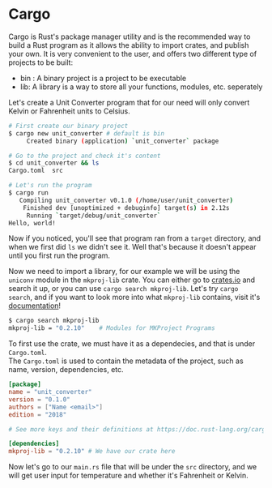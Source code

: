# Cargo
Cargo is Rust's package manager utility and is the recommended way to build a Rust program as it allows the ability to import crates, and publish your own. It is very convenient to the user, and offers two different type of projects to be built: 
- bin : A binary project is a project to be executable
- lib: A library is a way to store all your functions, modules, etc. seperately

Let's create a Unit Converter program that for our need will only convert Kelvin or Fahrenheit units to Celsius. 

```bash
# First create our binary project 
$ cargo new unit_converter # default is bin
     Created binary (application) `unit_converter` package

# Go to the project and check it's content
$ cd unit_converter && ls
Cargo.toml  src

# Let's run the program
$ cargo run
   Compiling unit_converter v0.1.0 (/home/user/unit_converter)
    Finished dev [unoptimized + debuginfo] target(s) in 2.12s
     Running `target/debug/unit_converter`
Hello, world!
```
Now if you noticed, you'll see that program ran from a `target` directory, and when we first did `ls` we didn't see it. Well that's because it doesn't appear until you first run the program. 

Now we need to import a library, for our example we will be using the `uniconv` module in the `mkproj-lib` crate. You can either go to [crates.io](http://crates.io) and search it up, or you can use `cargo search mkproj-lib`. Let's try `cargo search`, and if you want to look more into what `mkproj-lib` contains, visit it's [documentation](http://docs.rs/mkproj_lib)!

```bash
$ cargo search mkproj-lib
mkproj-lib = "0.2.10"    # Modules for MKProject Programs
```
 To first use the crate, we must have it as a dependecies, and that is under `Cargo.toml`.   
 The `Cargo.toml` is used to contain the metadata of the project, such as name, version, dependencies, etc. 


 ```toml
[package]
name = "unit_converter"
version = "0.1.0"
authors = ["Name <email>"]
edition = "2018"

# See more keys and their definitions at https://doc.rust-lang.org/cargo/refere>

[dependencies]
mkproj-lib = "0.2.10" # We have our crate here 
 ```

 Now let's go to our `main.rs` file that will be under the `src` directory, and we will get user input for temperature and whether it's 
 Fahrenheit or Kelvin. 
 